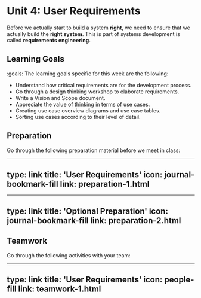 # Unit 4: User Requirements

Before we actually start to build a system **right**, we need to ensure that we actually build the **right system**. 
This is part of systems development is called **requirements engineering**.


## Learning Goals

:goals: The learning goals specific for this week are the following:

- Understand how critical requirements are for the development process.
- Go through a design thinking workshop to elaborate requirements.
- Write a Vision and Scope document.
- Appreciate the value of thinking in terms of use cases.
- Creating use case overview diagrams and use case tables.
- Sorting use cases according to their level of detail.


## Preparation

Go through the following preparation material before we meet in class:


---
type: link
title: 'User Requirements'
icon: journal-bookmark-fill
link: preparation-1.html
---


---
type: link
title: 'Optional Preparation'
icon: journal-bookmark-fill
link: preparation-2.html
---


## Teamwork

Go through the following activities with your team:


---
type: link
title: 'User Requirements'
icon: people-fill
link: teamwork-1.html
---